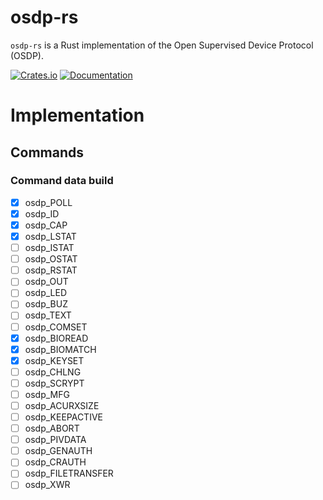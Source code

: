 # osdp-rs

`osdp-rs` is a Rust implementation of the Open Supervised Device Protocol (OSDP).

[![Crates.io](https://img.shields.io/crates/v/osdp)](https://crates.io/crates/osdp)
[![Documentation](https://docs.rs/osdp/badge.svg)](https://docs.rs/osdp)

# Implementation

## Commands

### Command data build

 - [x] osdp_POLL
 - [x] osdp_ID
 - [x] osdp_CAP
 - [x] osdp_LSTAT
 - [ ] osdp_ISTAT
 - [ ] osdp_OSTAT
 - [ ] osdp_RSTAT
 - [ ] osdp_OUT
 - [ ] osdp_LED
 - [ ] osdp_BUZ
 - [ ] osdp_TEXT
 - [ ] osdp_COMSET
 - [x] osdp_BIOREAD
 - [x] osdp_BIOMATCH
 - [x] osdp_KEYSET
 - [ ] osdp_CHLNG
 - [ ] osdp_SCRYPT
 - [ ] osdp_MFG
 - [ ] osdp_ACURXSIZE
 - [ ] osdp_KEEPACTIVE
 - [ ] osdp_ABORT
 - [ ] osdp_PIVDATA
 - [ ] osdp_GENAUTH
 - [ ] osdp_CRAUTH
 - [ ] osdp_FILETRANSFER
 - [ ] osdp_XWR
